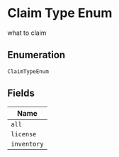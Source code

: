 
# Claim Type Enum

what to claim

## Enumeration

`ClaimTypeEnum`

## Fields

| Name |
|  --- |
| `all` |
| `license` |
| `inventory` |


